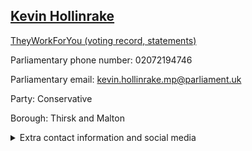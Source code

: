 ## <a href="https://members.parliament.uk/member/4474/contact">Kevin Hollinrake</a>

<a href="https://www.theyworkforyou.com/mp/25415/kevin_hollinrake/thirsk_and_malton">TheyWorkForYou (voting record, statements)</a> 

Parliamentary phone number: 02072194746 

Parliamentary email: kevin.hollinrake.mp@parliament.uk 

Party: Conservative 

Borough: Thirsk and Malton 

<details><summary>Extra contact information and social media</summary> 
<li>Website: http://www.kevinhollinrake.org.uk/</li>
<li>Twitter: https://twitter.com/kevinhollinrake</li>
<li>Constituency office phone number:</li>
<li>Constituency office email:</li>
<li>Facebook:</li>
<li>Instagram:</li>
<li>Youtube:</li>
<li>Linkedin:</li>
<li>Government department phone number:</li>
<li>Government department email:</li>
<li>Threads:</li>
<li>Party office phone number:</li>
<li>Party office email:</li>
<li>Tiktok:</li>
</details>
